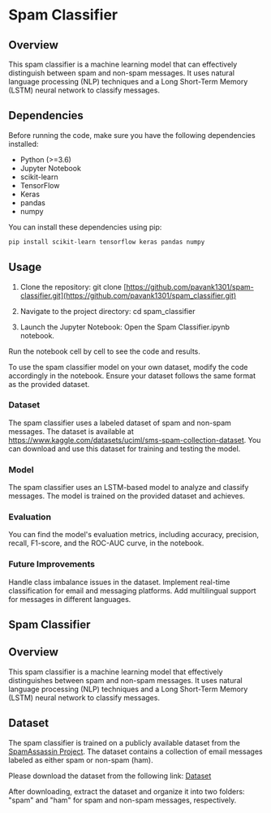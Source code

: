 # Spam Classifier

## Overview

This spam classifier is a machine learning model that can effectively distinguish between spam and non-spam messages. It uses natural language processing (NLP) techniques and a Long Short-Term Memory (LSTM) neural network to classify messages.

## Dependencies

Before running the code, make sure you have the following dependencies installed:

- Python (>=3.6)
- Jupyter Notebook
- scikit-learn
- TensorFlow
- Keras
- pandas
- numpy

You can install these dependencies using pip:

```bash
pip install scikit-learn tensorflow keras pandas numpy
```
## Usage

1. Clone the repository:
git clone [https://github.com/pavank1301/spam-classifier.git](https://github.com/pavank1301/spam_classifier.git)

2. Navigate to the project directory:
cd spam_classifier

3. Launch the Jupyter Notebook:
Open the Spam Classifier.ipynb notebook.

Run the notebook cell by cell to see the code and results.

To use the spam classifier model on your own dataset, modify the code accordingly in the notebook. Ensure your dataset follows the same format as the provided dataset.

### Dataset
The spam classifier uses a labeled dataset of spam and non-spam messages. The dataset is available at  https://www.kaggle.com/datasets/uciml/sms-spam-collection-dataset. You can download and use this dataset for training and testing the model.

### Model
The spam classifier uses an LSTM-based model to analyze and classify messages. The model is trained on the provided dataset and achieves.

### Evaluation
You can find the model's evaluation metrics, including accuracy, precision, recall, F1-score, and the ROC-AUC curve, in the notebook.

### Future Improvements
Handle class imbalance issues in the dataset.
Implement real-time classification for email and messaging platforms.
Add multilingual support for messages in different languages.

## Spam Classifier

## Overview

This spam classifier is a machine learning model that effectively distinguishes between spam and non-spam messages. It uses natural language processing (NLP) techniques and a Long Short-Term Memory (LSTM) neural network to classify messages.

## Dataset

The spam classifier is trained on a publicly available dataset from the [SpamAssassin Project](https://spamassassin.apache.org/old/publiccorpus/). The dataset contains a collection of email messages labeled as either spam or non-spam (ham).

Please download the dataset from the following link:
 [Dataset](https://www.kaggle.com/datasets/uciml/sms-spam-collection-dataset)

After downloading, extract the dataset and organize it into two folders: "spam" and "ham" for spam and non-spam messages, respectively.

